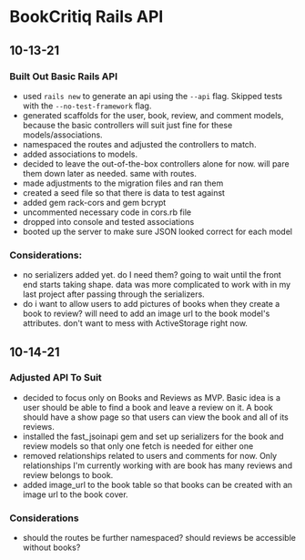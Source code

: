 # BookCritiq Rails API

## 10-13-21

### Built Out Basic Rails API

- used `rails new` to generate an api using the `--api` flag. Skipped tests with the `--no-test-framework` flag.
- generated scaffolds for the user, book, review, and comment models, because the basic controllers will suit just fine for these models/associations.
- namespaced the routes and adjusted the controllers to match.
- added associations to models.
- decided to leave the out-of-the-box controllers alone for now. will pare them down later as needed. same with routes.
- made adjustments to the migration files and ran them
- created a seed file so that there is data to test against
- added gem rack-cors and gem bcrypt
- uncommented necessary code in cors.rb file
- dropped into console and tested associations
- booted up the server to make sure JSON looked correct for each model

### Considerations:

- no serializers added yet. do I need them? going to wait until the front end starts taking shape. data was more complicated to work with in my last project after passing through the serializers.
- do i want to allow users to add pictures of books when they create a book to review? will need to add an image url to the book model's attributes. don't want to mess with ActiveStorage right now.

## 10-14-21

### Adjusted API To Suit

- decided to focus only on Books and Reviews as MVP. Basic idea is a user should be able to find a book and leave a review on it. A book should have a show page so that users can view the book and all of its reviews.
- installed the fast_jsoinapi gem and set up serializers for the book and review models so that only one fetch is needed for either one
- removed relationships related to users and comments for now. Only relationships I'm currently working with are book has many reviews and review belongs to book.
- added image_url to the book table so that books can be created with an image url to the book cover.

### Considerations
- should the routes be further namespaced? should reviews be accessible without books?